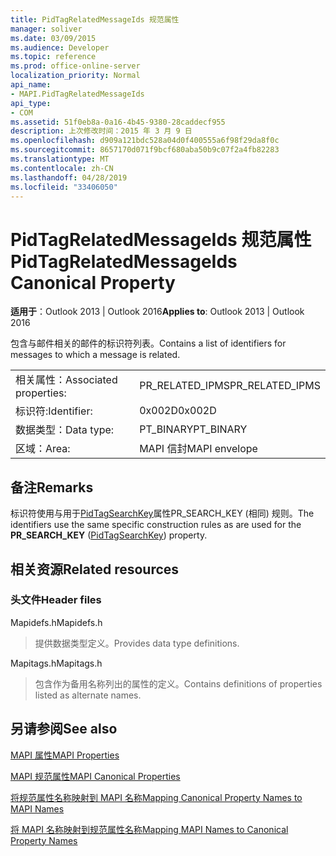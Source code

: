 ```yaml
---
title: PidTagRelatedMessageIds 规范属性
manager: soliver
ms.date: 03/09/2015
ms.audience: Developer
ms.topic: reference
ms.prod: office-online-server
localization_priority: Normal
api_name:
- MAPI.PidTagRelatedMessageIds
api_type:
- COM
ms.assetid: 51f0eb8a-0a16-4b45-9380-28caddecf955
description: 上次修改时间：2015 年 3 月 9 日
ms.openlocfilehash: d909a121bdc528a04d0f400555a6f98f29da8f0c
ms.sourcegitcommit: 8657170d071f9bcf680aba50b9c07f2a4fb82283
ms.translationtype: MT
ms.contentlocale: zh-CN
ms.lasthandoff: 04/28/2019
ms.locfileid: "33406050"
---
```

# <a name="pidtagrelatedmessageids-canonical-property"></a><span data-ttu-id="45f5b-103">PidTagRelatedMessageIds 规范属性</span><span class="sxs-lookup"><span data-stu-id="45f5b-103">PidTagRelatedMessageIds Canonical Property</span></span>

  
  
<span data-ttu-id="45f5b-104">**适用于**：Outlook 2013 | Outlook 2016</span><span class="sxs-lookup"><span data-stu-id="45f5b-104">**Applies to**: Outlook 2013 | Outlook 2016</span></span> 
  
<span data-ttu-id="45f5b-105">包含与邮件相关的邮件的标识符列表。</span><span class="sxs-lookup"><span data-stu-id="45f5b-105">Contains a list of identifiers for messages to which a message is related.</span></span>
  
|||
|:-----|:-----|
|<span data-ttu-id="45f5b-106">相关属性：</span><span class="sxs-lookup"><span data-stu-id="45f5b-106">Associated properties:</span></span>  <br/> |<span data-ttu-id="45f5b-107">PR_RELATED_IPMS</span><span class="sxs-lookup"><span data-stu-id="45f5b-107">PR_RELATED_IPMS</span></span>  <br/> |
|<span data-ttu-id="45f5b-108">标识符:</span><span class="sxs-lookup"><span data-stu-id="45f5b-108">Identifier:</span></span>  <br/> |<span data-ttu-id="45f5b-109">0x002D</span><span class="sxs-lookup"><span data-stu-id="45f5b-109">0x002D</span></span>  <br/> |
|<span data-ttu-id="45f5b-110">数据类型：</span><span class="sxs-lookup"><span data-stu-id="45f5b-110">Data type:</span></span>  <br/> |<span data-ttu-id="45f5b-111">PT_BINARY</span><span class="sxs-lookup"><span data-stu-id="45f5b-111">PT_BINARY</span></span>  <br/> |
|<span data-ttu-id="45f5b-112">区域：</span><span class="sxs-lookup"><span data-stu-id="45f5b-112">Area:</span></span>  <br/> |<span data-ttu-id="45f5b-113">MAPI 信封</span><span class="sxs-lookup"><span data-stu-id="45f5b-113">MAPI envelope</span></span>  <br/> |
   
## <a name="remarks"></a><span data-ttu-id="45f5b-114">备注</span><span class="sxs-lookup"><span data-stu-id="45f5b-114">Remarks</span></span>

<span data-ttu-id="45f5b-115">标识符使用与用于[PidTagSearchKey](pidtagsearchkey-canonical-property.md)属性PR_SEARCH_KEY (相同) 规则。</span><span class="sxs-lookup"><span data-stu-id="45f5b-115">The identifiers use the same specific construction rules as are used for the **PR_SEARCH_KEY** ([PidTagSearchKey](pidtagsearchkey-canonical-property.md)) property.</span></span>
  
## <a name="related-resources"></a><span data-ttu-id="45f5b-116">相关资源</span><span class="sxs-lookup"><span data-stu-id="45f5b-116">Related resources</span></span>

### <a name="header-files"></a><span data-ttu-id="45f5b-117">头文件</span><span class="sxs-lookup"><span data-stu-id="45f5b-117">Header files</span></span>

<span data-ttu-id="45f5b-118">Mapidefs.h</span><span class="sxs-lookup"><span data-stu-id="45f5b-118">Mapidefs.h</span></span>
  
> <span data-ttu-id="45f5b-119">提供数据类型定义。</span><span class="sxs-lookup"><span data-stu-id="45f5b-119">Provides data type definitions.</span></span>
    
<span data-ttu-id="45f5b-120">Mapitags.h</span><span class="sxs-lookup"><span data-stu-id="45f5b-120">Mapitags.h</span></span>
  
> <span data-ttu-id="45f5b-121">包含作为备用名称列出的属性的定义。</span><span class="sxs-lookup"><span data-stu-id="45f5b-121">Contains definitions of properties listed as alternate names.</span></span>
    
## <a name="see-also"></a><span data-ttu-id="45f5b-122">另请参阅</span><span class="sxs-lookup"><span data-stu-id="45f5b-122">See also</span></span>



[<span data-ttu-id="45f5b-123">MAPI 属性</span><span class="sxs-lookup"><span data-stu-id="45f5b-123">MAPI Properties</span></span>](mapi-properties.md)
  
[<span data-ttu-id="45f5b-124">MAPI 规范属性</span><span class="sxs-lookup"><span data-stu-id="45f5b-124">MAPI Canonical Properties</span></span>](mapi-canonical-properties.md)
  
[<span data-ttu-id="45f5b-125">将规范属性名称映射到 MAPI 名称</span><span class="sxs-lookup"><span data-stu-id="45f5b-125">Mapping Canonical Property Names to MAPI Names</span></span>](mapping-canonical-property-names-to-mapi-names.md)
  
[<span data-ttu-id="45f5b-126">将 MAPI 名称映射到规范属性名称</span><span class="sxs-lookup"><span data-stu-id="45f5b-126">Mapping MAPI Names to Canonical Property Names</span></span>](mapping-mapi-names-to-canonical-property-names.md)

